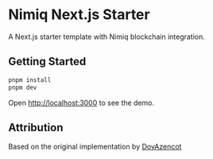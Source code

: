 # Nimiq Next.js Starter

A Next.js starter template with Nimiq blockchain integration.

## Getting Started

```bash
pnpm install
pnpm dev
```

Open [http://localhost:3000](http://localhost:3000) to see the demo.

## Attribution

Based on the original implementation by [DovAzencot](https://github.com/DovAzencot/nimiq-nextjs/)
